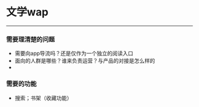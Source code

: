 # 文学wap



---
### 需要理清楚的问题
- 需要向app导流吗？还是仅作为一个独立的阅读入口
- 面向的人群是哪些？谁来负责运营？与产品的对接是怎么样的
-

### 需要的功能
- 搜索；书架（收藏功能）
